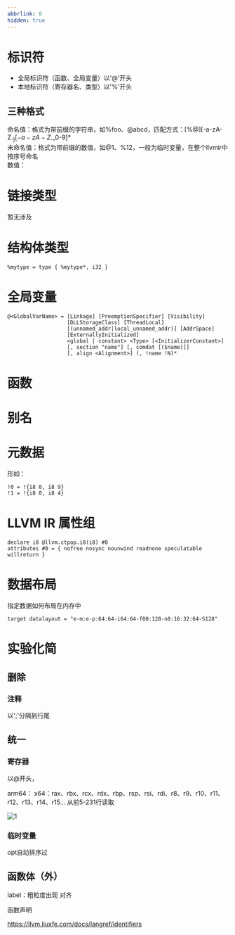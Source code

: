 ```yaml
---
abbrlink: 0
hidden: true
---
```

# 标识符
- 全局标识符（函数、全局变量）以'@'开头
- 本地标识符（寄存器名、类型）以'%'开头

## 三种格式
命名值：格式为带前缀的字符串，如%foo、@abcd，匹配方式：[%@][-a-zA-Z$._][-a-zA-Z$._0-9]*    
未命名值：格式为带前缀的数值，如@1、%12，一般为临时变量，在整个llvmir中按序号命名    
数值：


# 链接类型
暂无涉及

# 结构体类型

```
%mytype = type { %mytype*, i32 }
```

# 全局变量

```
@<GlobalVarName> = [Linkage] [PreemptionSpecifier] [Visibility]
                   [DLLStorageClass] [ThreadLocal]
                   [(unnamed_addr|local_unnamed_addr)] [AddrSpace]
                   [ExternallyInitialized]
                   <global | constant> <Type> [<InitializerConstant>]
                   [, section "name"] [, comdat [($name)]]
                   [, align <Alignment>] (, !name !N)*
```

# 函数

# 别名

# 元数据
形如：
```
!0 = !{i8 0, i8 9}
!1 = !{i8 0, i8 4}
```

# LLVM IR 属性组


```
declare i8 @llvm.ctpop.i8(i8) #0
attributes #0 = { nofree nosync nounwind readnone speculatable willreturn }
```


# 数据布局
指定数据如何布局在内存中
```
target datalayout = "e-m:e-p:64:64-i64:64-f80:128-n8:16:32:64-S128"
```


# 实验化简


## 删除
### 注释
以';'分隔到行尾    

## 统一
### 寄存器
以@开头，

arm64：
x64：rax、rbx、rcx、rdx、rbp、rsp、rsi、rdi、r8、r9、r10、r11、r12、r13、r14、r15... 从前5-231行读取

![1](https://pic1.zhimg.com/80/v2-383b34d6c1c89be379e03570d4af8ffc_720w.jpg)


### 临时变量
opt自动排序过


## 函数体（外）
label：粗粒度出现
对齐

函数声明

https://llvm.liuxfe.com/docs/langref/identifiers
